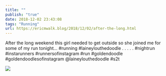 ```yaml
---
title: ""
publish: "true"
date: 2018-12-02 23:43:08
tags: "Running"
url: https://ericmwalk.blog/2018/12/02/after-the-long.html
---
```


After the long weekend this girl needed to get outside so she joined me for some of my run tonight... #running  #laineylouthedoodle
.
.
.
.
.
#nightrun #instarunners #runnersofinstagram #run #goldendoodle #goldendoodlesofinstagram @laineylouthedoodle #s2t

![](https://ericmwalk.blog/uploads/2022/de8437f8d9.jpg)